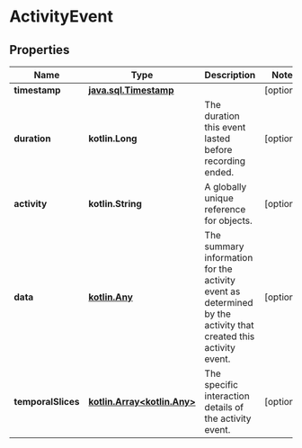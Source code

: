 
# ActivityEvent

## Properties
Name | Type | Description | Notes
------------ | ------------- | ------------- | -------------
**timestamp** | [**java.sql.Timestamp**](java.sql.Timestamp.md) |  |  [optional]
**duration** | **kotlin.Long** | The duration this event lasted before recording ended. |  [optional]
**activity** | **kotlin.String** | A globally unique reference for objects. |  [optional]
**data** | [**kotlin.Any**](.md) | The summary information for the activity event as determined by the activity that created this activity event. |  [optional]
**temporalSlices** | [**kotlin.Array&lt;kotlin.Any&gt;**](kotlin.Any.md) | The specific interaction details of the activity event. |  [optional]



